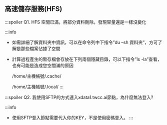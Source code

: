 
## 高速儲存服務(HFS)
:::spoiler Q1. HFS 空間已滿，將部分資料刪除，發現容量還是一樣沒變化

:::info

* 如需詳細了解資料夾中資訊，可以在命令列中下指令”du –sh 資料夾”，方可了解是那些檔案佔據了空間

* 計算過程產生的暫存檔會存放在下列兩個隱藏目錄，可以下指令”ls -la”查看，也有可能是造成您空間滿的原因

    /home/主機帳號/.cache/
    
    /home/主機帳號/.local/
:::

:::spoiler Q2. 我使用SFTP的方式連入xdata1.twcc.ai節點，為什麼無法登入?

:::info

* 使用SFTP登入節點需要代入你的KEY，不是使用密碼登入。
:::
